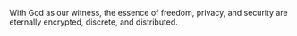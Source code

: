 With God as our witness, the essence of freedom, privacy, and security are eternally encrypted, discrete, and distributed.
